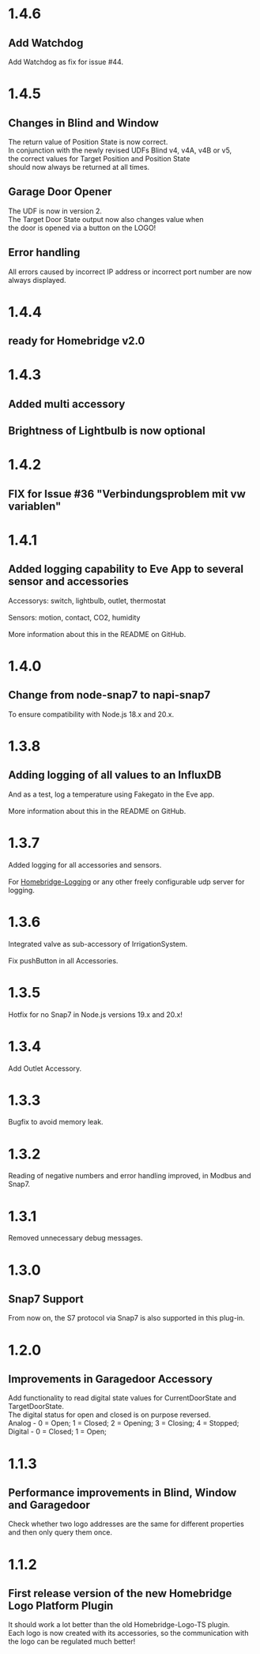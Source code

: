# 1.4.6 #

## Add Watchdog ##

Add Watchdog as fix for issue #44.</br>

# 1.4.5 #

## Changes in Blind and Window ##

The return value of Position State is now correct.</br>
In conjunction with the newly revised UDFs Blind v4, v4A, v4B or v5,</br>
the correct values ​​for Target Position and Position State</br>
should now always be returned at all times.</br>

## Garage Door Opener ##

The UDF is now in version 2.</br>
The Target Door State output now also changes value when</br>
the door is opened via a button on the LOGO!</br>

## Error handling ##

All errors caused by incorrect IP address or incorrect port number are now always displayed.</br>

# 1.4.4 #

## ready for Homebridge v2.0 ##

# 1.4.3 #

## Added multi accessory ##

## Brightness of Lightbulb is now optional ##

# 1.4.2 #

## FIX for Issue #36 "Verbindungsproblem mit vw variablen" ##

# 1.4.1 #

## Added logging capability to Eve App to several sensor and accessories ##

Accessorys: switch, lightbulb, outlet, thermostat</br>  
Sensors: motion, contact, CO2, humidity</br>  
More information about this in the README on GitHub.</br>  

# 1.4.0 #

## Change from node-snap7 to napi-snap7 ##

To ensure compatibility with Node.js 18.x and 20.x.

# 1.3.8 #

## Adding logging of all values to an InfluxDB ##

And as a test, log a temperature using Fakegato in the Eve app.</br>  
More information about this in the README on GitHub.</br>  

# 1.3.7 #  

Added logging for all accessories and sensors.</br>  
For [Homebridge-Logging](https://github.com/Sinclair81/Homebridge-Logging) or any other freely configurable udp server for logging.</br>  

# 1.3.6 #  

Integrated valve as sub-accessory of IrrigationSystem.</br>  
Fix pushButton in all Accessories.</br>  

# 1.3.5 #  

Hotfix for no Snap7 in Node.js versions 19.x and 20.x!</br>  

# 1.3.4 #  

Add Outlet Accessory.</br>  

# 1.3.3 #  

Bugfix to avoid memory leak.</br>  

# 1.3.2 #  

Reading of negative numbers and error handling improved, in Modbus and Snap7.</br>  

# 1.3.1 #  

Removed unnecessary debug messages.</br>  

# 1.3.0 #  

## Snap7 Support ##  

From now on, the S7 protocol via Snap7 is also supported in this plug-in.</br>  

# 1.2.0 #  

## Improvements in Garagedoor Accessory ##  

Add functionality to read digital state values for CurrentDoorState and TargetDoorState.</br>
The digital status for open and closed is on purpose reversed.</br>
Analog - 0 = Open; 1 = Closed; 2 = Opening; 3 = Closing; 4 = Stopped;</br>
Digital - 0 = Closed; 1 = Open;</br>

# 1.1.3 #  

## Performance improvements in Blind, Window and Garagedoor ##

Check whether two logo addresses are the same for different properties and then only query them once.</br>  

# 1.1.2 #

## First release version of the new Homebridge Logo Platform Plugin ##  

It should work a lot better than the old Homebridge-Logo-TS plugin.</br> 
Each logo is now created with its accessories, so the communication with the logo can be regulated much better!</br> 